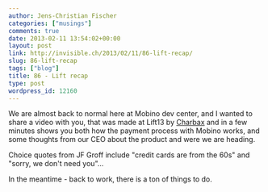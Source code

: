 ```yaml
---
author: Jens-Christian Fischer
categories: ["musings"]
comments: true
date: 2013-02-11 13:54:02+00:00
layout: post
link: http://invisible.ch/2013/02/11/86-lift-recap/
slug: 86-lift-recap
tags: ["blog"]
title: 86 - Lift recap
type: post
wordpress_id: 12160
---
```


We are almost back to normal here at Mobino dev center, and I wanted to share a video with you, that was made at Lift13 by [Charbax](http://armdevices.net/2013/02/07/mobino-mobile-payments-system/) and in a few minutes shows you both how the payment process with Mobino works, and some thoughts from our CEO about the product and were we are heading.



Choice quotes from JF Groff include "credit cards are from the 60s" and "sorry, we don't need you"...

In the meantime - back to work, there is a ton of things to do.
